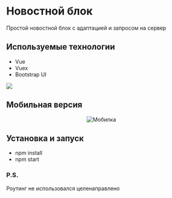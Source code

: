 # Новостной блок

Простой новостной блок с адаптацией и запросом на сервер

## Используемые технологии
+ Vue
+ Vuex
+ Bootstrap UI

<img src="https://i.ibb.co/MpXfRGS/2021-01-18-18-26-00.png"/>

## Мобильная версия
<p align="center">
  <img src="https://i.ibb.co/0nMp5pm/2021-01-18-18-30-03.png" alt="Мобилка">
</p>
  
 ## Установка и запуск

+ npm install
+ npm start

### P.S.

Роутинг не использовался целенаправлено 
